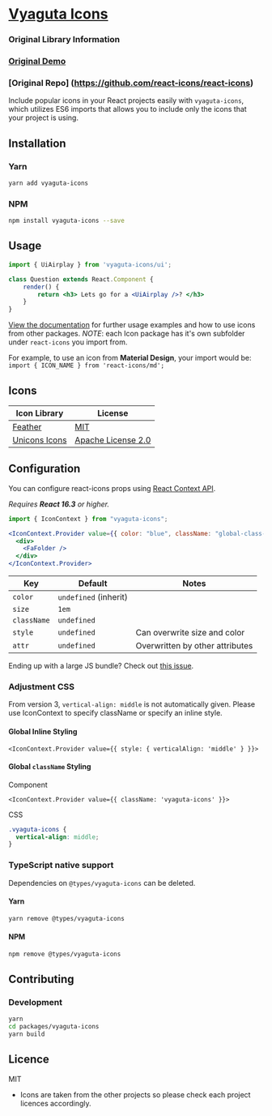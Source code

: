 # [Vyaguta Icons](https://vyaguta-icon.netlify.app/)

### Original Library Information
### [Original Demo](https://react-icons.netlify.com)
### [Original Repo] (https://github.com/react-icons/react-icons)


Include popular icons in your React projects easily with `vyaguta-icons`, which utilizes ES6 imports that allows you to include only the icons that your project is using.

## Installation

### Yarn
```bash
yarn add vyaguta-icons
```

### NPM
```bash
npm install vyaguta-icons --save
```

## Usage

```jsx
import { UiAirplay } from 'vyaguta-icons/ui';

class Question extends React.Component {
    render() {
        return <h3> Lets go for a <UiAirplay />? </h3>
    }
}
```

[View the documentation](https://vyaguta-icons.netlify.com) for further usage examples and how to use icons from other packages. *NOTE*: each Icon package has it's own subfolder under `react-icons` you import from.

For example, to use an icon from **Material Design**, your import would be: `import { ICON_NAME } from 'react-icons/md';`

## Icons

| Icon Library                                                  | License                                                                                   |
| ------------------------------------------------------------- | ----------------------------------------------------------------------------------------- |
| [Feather](https://feathericons.com/)                          | [MIT](https://github.com/feathericons/feather/blob/master/LICENSE)                        |
| [Unicons Icons](https://github.com/Iconscout/unicons)         | [Apache License 2.0](https://github.com/Iconscout/unicons/blob/master/LICENSE)            |


## Configuration

You can configure react-icons props using [React Context API](https://reactjs.org/docs/context.html).

_Requires **React 16.3** or higher._

```jsx
import { IconContext } from "vyaguta-icons";

<IconContext.Provider value={{ color: "blue", className: "global-class-name" }}>
  <div>
    <FaFolder />
  </div>
</IconContext.Provider>
```

| Key         | Default               | Notes                           |
| ----------- | --------------------- | ------------------------------- |
| `color`     | `undefined` (inherit) |                                 |
| `size`      | `1em`                 |                                 |
| `className` | `undefined`           |                                 |
| `style`     | `undefined`           | Can overwrite size and color    |
| `attr`      | `undefined`           | Overwritten by other attributes |

Ending up with a large JS bundle? Check out [this issue](https://github.com/vyaguta-icons/vyaguta-icons/issues/154).

### Adjustment CSS

From version 3, `vertical-align: middle` is not automatically given. Please use IconContext to specify className or specify an inline style.

#### Global Inline Styling

```tsx
<IconContext.Provider value={{ style: { verticalAlign: 'middle' } }}>
```

#### Global `className` Styling

Component

```tsx
<IconContext.Provider value={{ className: 'vyaguta-icons' }}>
```

CSS

```css
.vyaguta-icons {
  vertical-align: middle;
}
```

### TypeScript native support

Dependencies on `@types/vyaguta-icons` can be deleted.

#### Yarn
```bash
yarn remove @types/vyaguta-icons
```

#### NPM
```bash
npm remove @types/vyaguta-icons
```

## Contributing

### Development

```bash
yarn
cd packages/vyaguta-icons
yarn build
```
## Licence

MIT

- Icons are taken from the other projects so please check each project licences accordingly.
